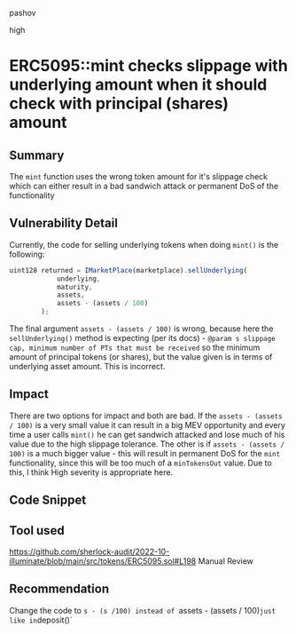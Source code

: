pashov

high

# ERC5095::mint checks slippage with underlying amount when it should check with principal (shares) amount

## Summary
The `mint` function uses the wrong token amount for it's slippage check which can either result in a bad sandwich attack or permanent DoS of the functionality

## Vulnerability Detail
Currently, the code for selling underlying tokens when doing `mint()` is the following:
```jsx
uint128 returned = IMarketPlace(marketplace).sellUnderlying(
            underlying,
            maturity,
            assets,
            assets - (assets / 100)
        );
```
The final argument `assets - (assets / 100)` is wrong, because here the `sellUnderlying()` method is expecting (per its docs) - `@param s slippage cap, minimum number of PTs that must be received` so the minimum amount of principal tokens (or shares), but the value given is in terms of underlying asset amount. This is incorrect.

## Impact
There are two options for impact and both are bad. If the `assets - (assets / 100)` is a very small value it can result in a big MEV opportunity and every time a user calls `mint()` he can get sandwich attacked and lose much of his value due to the high slippage tolerance. The other is if `assets - (assets / 100)` is a much bigger value - this will result in permanent DoS for the `mint` functionality, since this will be too much of a `minTokensOut` value. Due to this, I think High severity is appropriate here.

## Code Snippet

## Tool used
https://github.com/sherlock-audit/2022-10-illuminate/blob/main/src/tokens/ERC5095.sol#L198
Manual Review

## Recommendation
Change the code to `s - (s /100) instead of `assets - (assets / 100)` just like in `deposit()`